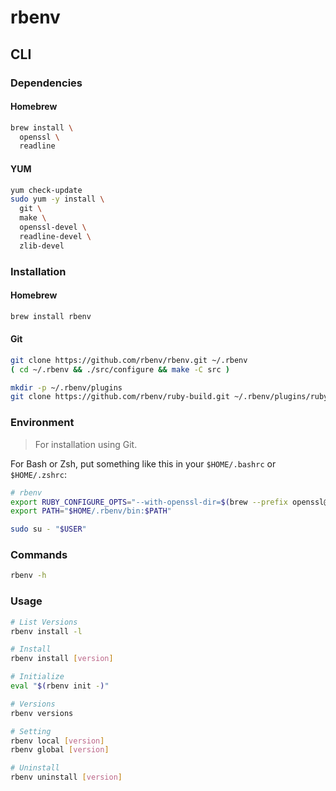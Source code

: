 # rbenv

## CLI

### Dependencies

#### Homebrew

```sh
brew install \
  openssl \
  readline
```

#### YUM

```sh
yum check-update
sudo yum -y install \
  git \
  make \
  openssl-devel \
  readline-devel \
  zlib-devel
```

### Installation

#### Homebrew

```sh
brew install rbenv
```

#### Git

```sh
git clone https://github.com/rbenv/rbenv.git ~/.rbenv
( cd ~/.rbenv && ./src/configure && make -C src )
```

```sh
mkdir -p ~/.rbenv/plugins
git clone https://github.com/rbenv/ruby-build.git ~/.rbenv/plugins/ruby-build
```

### Environment

> For installation using Git.

For Bash or Zsh, put something like this in your `$HOME/.bashrc` or `$HOME/.zshrc`:

```sh
# rbenv
export RUBY_CONFIGURE_OPTS="--with-openssl-dir=$(brew --prefix openssl@1.1)"
export PATH="$HOME/.rbenv/bin:$PATH"
```

```sh
sudo su - "$USER"
```

### Commands

```sh
rbenv -h
```

### Usage

```sh
# List Versions
rbenv install -l

# Install
rbenv install [version]

# Initialize
eval "$(rbenv init -)"

# Versions
rbenv versions

# Setting
rbenv local [version]
rbenv global [version]

# Uninstall
rbenv uninstall [version]
```
